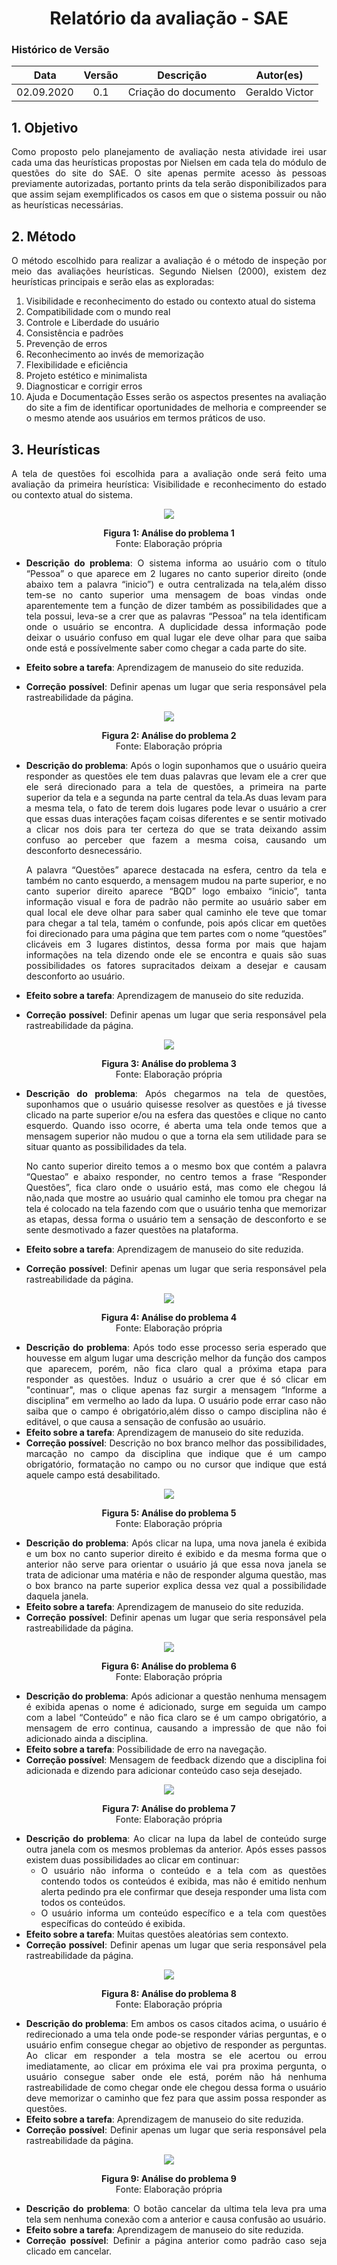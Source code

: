 # <center>Relatório da avaliação - SAE

### Histórico de Versão
|    Data    | Versão | Descrição            | Autor(es)       |
| :--------: | :----: | :------------------: | :-------------: |
| 02.09.2020 |  0.1   | Criação do documento | Geraldo Victor |

<div align="justify">

## 1. Objetivo
Como proposto pelo planejamento de avaliação nesta atividade irei usar cada uma das heurísticas propostas por Nielsen em cada tela do módulo de questões do site do SAE. O site apenas permite acesso às pessoas previamente autorizadas, portanto prints da tela serão disponibilizados para que assim sejam exemplificados os casos em que o sistema  possuir ou não as heurísticas necessárias.

## 2. Método
O método escolhido para realizar a avaliação é o método de inspeção por meio das avaliações heurísticas. Segundo Nielsen (2000), existem dez heurísticas principais e serão elas as exploradas:
1. Visibilidade e reconhecimento do estado ou contexto atual do sistema
2. Compatibilidade com o mundo real
3. Controle e Liberdade do usuário
4. Consistência e padrões
5. Prevenção de erros
6. Reconhecimento ao invés de memorização
7. Flexibilidade e eficiência
8. Projeto estético e minimalista
9. Diagnosticar e corrigir erros
10. Ajuda e Documentação
Esses serão os aspectos presentes na avaliação do site a fim de identificar oportunidades de
melhoria e compreender se o mesmo atende aos usuários em termos práticos de uso.

## 3. Heurísticas
A tela de questões foi escolhida para a avaliação onde será feito uma avaliação da primeira heurística: Visibilidade e reconhecimento do estado ou contexto atual do sistema.

<p align='center'>
    <img src='_media/images/H1_sae.png'>
    <figcaption align='center'>
        <b>Figura 1: Análise do problema 1</b>
        <br> 
        Fonte: Elaboração própria
    </figcaption>
</p>

- **Descrição do problema**: O sistema informa ao usuário com o título “Pessoa” o que aparece em 2 lugares no canto superior direito (onde abaixo tem a palavra “inicio”) e outra centralizada na tela,além disso tem-se no canto superior uma mensagem de boas vindas onde aparentemente tem a função de dizer também as possibilidades que a tela possui, leva-se a crer que as palavras “Pessoa” na tela identificam onde o usuário se encontra. A duplicidade dessa informação pode deixar o usuário confuso em qual lugar ele deve olhar para que saiba onde está e possívelmente saber como chegar a cada parte do site.

- **Efeito sobre a tarefa**: Aprendizagem de manuseio do site reduzida.
- **Correção possível**: Definir apenas um lugar que seria responsável pela rastreabilidade da página.

<p align='center'>
    <img src='_media/images/H2_sae.png'>
    <figcaption align='center'>
        <b>Figura 2: Análise do problema 2</b>
        <br> 
        Fonte: Elaboração própria
    </figcaption>
</p>

- **Descrição do problema**: Após o login suponhamos que o usuário queira responder as questões ele tem duas palavras que levam ele a crer que ele será direcionado para a tela de questões, a primeira na parte superior da tela e a segunda na parte central da tela.As duas levam para a mesma tela, o fato de terem dois lugares pode levar o usuário a crer que essas duas interações façam coisas diferentes e se sentir motivado a clicar nos dois para ter certeza do que se trata deixando assim confuso ao perceber que fazem a mesma coisa, causando um desconforto desnecessário. 
 
    A palavra “Questões” aparece destacada na esfera, centro da tela e também no canto esquerdo, a mensagem mudou na parte superior, e no canto superior direito aparece “BQD” logo embaixo “inicio”, tanta informação visual e fora de padrão não permite ao usuário saber em qual local ele deve olhar para saber qual caminho ele teve que tomar para chegar a tal tela, tamém o confunde, pois após clicar em quetões foi direcionado para uma página que tem partes com o nome “questões” clicáveis em 3 lugares distintos, dessa forma por mais que hajam informações na tela dizendo onde ele se encontra e quais são suas possibilidades os fatores supracitados deixam a desejar e causam desconforto ao usuário.

- **Efeito sobre a tarefa**: Aprendizagem de manuseio do site reduzida.
- **Correção possível**: Definir apenas um lugar que seria responsável pela rastreabilidade da página.

<p align='center'>
    <img src='_media/images/H3_sae.png'>
    <figcaption align='center'>
        <b>Figura 3: Análise do problema 3</b>
        <br> 
        Fonte: Elaboração própria
    </figcaption>
</p>

- **Descrição do problema**: Após chegarmos na tela de questões, suponhamos que o usuário quisesse resolver as questões e já tivesse clicado na parte superior e/ou na esfera das questões e clique no
canto esquerdo. Quando isso ocorre, é aberta uma tela onde temos que a mensagem superior não mudou o que a torna ela sem utilidade para se situar quanto as possibilidades da tela. 

    No canto superior direito temos a o mesmo box que contém a palavra “Questao” e abaixo responder, no centro temos a frase “Responder Questões”, fica claro onde o usuário está, mas como ele chegou lá não,nada que mostre ao usuário qual caminho ele tomou pra chegar na tela é colocado na tela fazendo com que o usuário tenha que memorizar as etapas, dessa forma o usuário tem a sensação de desconforto e se sente desmotivado a fazer questões na plataforma.
- **Efeito sobre a tarefa**: Aprendizagem de manuseio do site reduzida.
- **Correção possível**: Definir apenas um lugar que seria responsável pela rastreabilidade da página.


<p align='center'>
    <img src='_media/images/H4_sae.png'>
    <figcaption align='center'>
        <b>Figura 4: Análise do problema 4</b>
        <br> 
        Fonte: Elaboração própria
    </figcaption>
</p>

- **Descrição do problema**: Após todo esse processo seria esperado que houvesse em algum lugar uma descrição melhor da função dos campos que aparecem, porém, não fica claro qual a próxima etapa para
responder as questões. Induz o usuário a crer que é só clicar em "continuar", mas o clique apenas faz surgir a mensagem “Informe a disciplina” em vermelho ao lado da lupa. O usuário pode errar caso não saiba que o campo é obrigatório,além disso o campo disciplina não é editável, o que causa a sensação de confusão ao usuário.
- **Efeito sobre a tarefa**: Aprendizagem de manuseio do site reduzida.
- **Correção possível**: Descrição no box branco melhor das possibilidades, marcação no campo da disciplina que indique que é um campo obrigatório, formatação no campo ou no cursor que indique que está aquele campo está desabilitado.

<p align='center'>
    <img src='_media/images/H5_sae.png'>
    <figcaption align='center'>
        <b>Figura 5: Análise do problema 5</b>
        <br> 
        Fonte: Elaboração própria
    </figcaption>
</p>

- **Descrição do problema**: Após clicar na lupa, uma nova janela é exibida e um box no canto superior direito é exibido e da mesma forma que o anterior não serve para orientar o usuário já que essa nova janela se trata de adicionar uma matéria e não de
responder alguma questão, mas o box branco na parte superior explica dessa vez qual a possibilidade daquela janela.
- **Efeito sobre a tarefa**: Aprendizagem de manuseio do site reduzida.
- **Correção possível**: Definir apenas um lugar que seria responsável pela rastreabilidade da página.


<p align='center'>
    <img src='_media/images/H6_sae.png'>
    <figcaption align='center'>
        <b>Figura 6: Análise do problema 6</b>
        <br> 
        Fonte: Elaboração própria
    </figcaption>
</p>

- **Descrição do problema**: Após adicionar a questão nenhuma mensagem é exibida apenas o nome é adicionado, surge em seguida um campo com a label “Conteúdo” e não fica claro se é um campo obrigatório, a mensagem de erro continua, causando a impressão de que não foi adicionado ainda a disciplina.
- **Efeito sobre a tarefa**: Possibilidade de erro na navegação.
- **Correção possível**: Mensagem de feedback dizendo que a disciplina foi adicionada e dizendo para adicionar conteúdo caso seja desejado.

<p align='center'>
    <img src='_media/images/H7_sae.png'>
    <figcaption align='center'>
        <b>Figura 7: Análise do problema 7</b>
        <br> 
        Fonte: Elaboração própria
    </figcaption>
</p>

- **Descrição do problema**: Ao clicar na lupa da label de conteúdo surge outra janela com os mesmos problemas da
anterior. Após esses passos existem duas possibilidades ao clicar em continuar:
    - O usuário não informa o conteúdo e a tela com as questões contendo todos os conteúdos é exibida, mas não é emitido nenhum alerta pedindo pra ele confirmar que deseja responder uma lista com todos os conteúdos.
    - O usuário informa um conteúdo específico e a tela com questões específicas do
conteúdo é exibida.
- **Efeito sobre a tarefa**: Muitas questões aleatórias sem contexto.
- **Correção possível**: Definir apenas um lugar que seria responsável pela rastreabilidade da página.

<p align='center'>
    <img src='_media/images/H8_sae.png'>
    <figcaption align='center'>
        <b>Figura 8: Análise do problema 8</b>
        <br> 
        Fonte: Elaboração própria
    </figcaption>
</p>

- **Descrição do problema**: Em ambos os casos citados acima, o usuário é redirecionado a uma tela onde pode-se responder várias perguntas, e o usuário enfim consegue chegar ao objetivo de responder as perguntas. Ao clicar em responder a tela mostra se ele acertou ou errou imediatamente, ao clicar em próxima ele vai pra proxima pergunta, o usuário consegue saber onde ele está, porém não há nenhuma rastreabilidade de como chegar onde ele chegou dessa forma o usuário deve memorizar o caminho que fez para que assim possa responder as questões.
- **Efeito sobre a tarefa**: Aprendizagem de manuseio do site reduzida.
- **Correção possível**: Definir apenas um lugar que seria responsável pela rastreabilidade da página.

<p align='center'>
    <img src='_media/images/H9_sae.png'>
    <figcaption align='center'>
        <b>Figura 9: Análise do problema 9</b>
        <br> 
        Fonte: Elaboração própria
    </figcaption>
</p>

- **Descrição do problema**: O botão cancelar da ultima tela leva pra uma tela sem nenhuma conexão com a anterior e causa confusão ao usuário.
- **Efeito sobre a tarefa**: Aprendizagem de manuseio do site reduzida.
- **Correção possível**: Definir a página anterior como padrão caso seja clicado em cancelar.



</div>